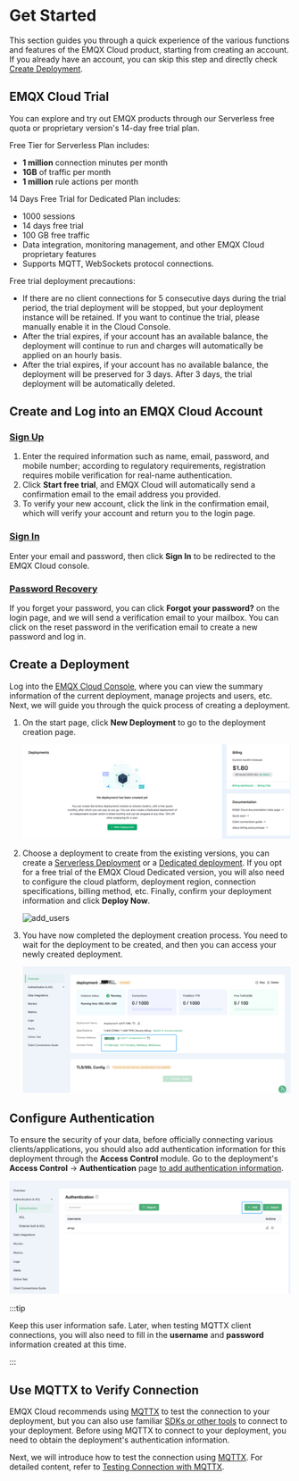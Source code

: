 # Get Started

This section guides you through a quick experience of the various functions and features of the EMQX Cloud product, starting from creating an account. If you already have an account, you can skip this step and directly check [Create Deployment](../create/overview.md).

## EMQX Cloud Trial

You can explore and try out EMQX products through our Serverless free quota or proprietary version's 14-day free trial plan.

Free Tier for Serverless Plan includes:

- **1 million** connection minutes per month
- **1GB** of traffic per month
- **1 million** rule actions per month

14 Days Free Trial for Dedicated Plan includes:

* 1000 sessions
* 14 days free trial
* 100 GB free traffic
* Data integration, monitoring management, and other EMQX Cloud proprietary features
* Supports MQTT, WebSockets protocol connections.

Free trial deployment precautions:

- If there are no client connections for 5 consecutive days during the trial period, the trial deployment will be stopped, but your deployment instance will be retained. If you want to continue the trial, please manually enable it in the Cloud Console.
- After the trial expires, if your account has an available balance, the deployment will continue to run and charges will automatically be applied on an hourly basis.
- After the trial expires, if your account has no available balance, the deployment will be preserved for 3 days. After 3 days, the trial deployment will be automatically deleted.

## Create and Log into an EMQX Cloud Account

### [Sign Up](https://accounts.emqx.com/signup?continue=https://www.emqx.com/cn/cloud)

1. Enter the required information such as name, email, password, and mobile number; according to regulatory requirements, registration requires mobile verification for real-name authentication.
2. Click **Start free trial**, and EMQX Cloud will automatically send a confirmation email to the email address you provided.
4. To verify your new account, click the link in the confirmation email, which will verify your account and return you to the login page.

### [Sign In](https://accounts.emqx.com/signin?continue=https%3A%2F%2Fcloud-intl.emqx.com%2Fconsole%2Fdeployments%2F0%3Foper%3Dnew)

Enter your email and password, then click **Sign In** to be redirected to the EMQX Cloud console.

### [Password Recovery](https://accounts.emqx.com/forgot-password?continue=https%3A%2F%2Fwww.emqx.com%2Fcn%2Fcloud)

If you forget your password, you can click **Forgot your password?** on the login page, and we will send a verification email to your mailbox. You can click on the reset password in the verification email to create a new password and log in.

## Create a Deployment

Log into the [EMQX Cloud Console](https://cloud.emqx.com/console/), where you can view the summary information of the current deployment, manage projects and users, etc. Next, we will guide you through the quick process of creating a deployment.

1. On the start page, click **New Deployment** to go to the deployment creation page.

   ![index](./_assets/index_overview.png)

   

2. Choose a deployment to create from the existing versions, you can create a [Serverless Deployment](../create/serverless.md) or a  [Dedicated deployment](../create/dedicated.md). If you opt for a free trial of the EMQX Cloud Dedicated version, you will also need to configure the cloud platform, deployment region, connection specifications, billing method, etc. Finally, confirm your deployment information and click **Deploy Now**.

   ![add_users](./_assets/create_free_trial.png)

3. You have now completed the deployment creation process. You need to wait for the deployment to be created, and then you can access your newly created deployment.  

   ![add_users](./_assets/overview.png)

## Configure Authentication

To ensure the security of your data, before officially connecting various clients/applications, you should also add authentication information for this deployment through the **Access Control** module. Go to the deployment's **Access Control** -> **Authentication** page [to add authentication information](../deployments/default_auth.md).

![add_users](./_assets/auth.png)

:::tip

Keep this user information safe. Later, when testing MQTTX client connections, you will also need to fill in the **username** and **password** information created at this time.

:::

## Use MQTTX to Verify Connection

EMQX Cloud recommends using [MQTTX](https://mqttx.app) to test the connection to your deployment, but you can also use familiar [SDKs or other tools](../connect_to_deployments/overview.md) to connect to your deployment. Before using MQTTX to connect to your deployment, you need to obtain the deployment's authentication information.

Next, we will introduce how to test the connection using [MQTTX](https://mqttx.app/zh/). For detailed content, refer to [Testing Connection with MQTTX](../connect_to_deployments/mqttx.md).
